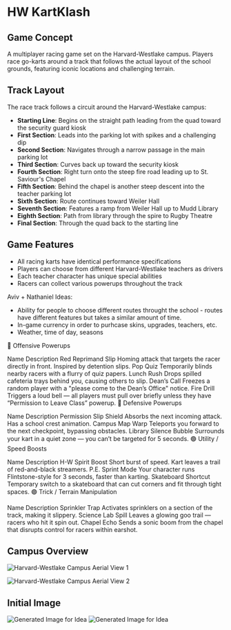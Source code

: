 # HW KartKlash

## Game Concept

A multiplayer racing game set on the Harvard-Westlake campus. Players race go-karts around a track that follows the actual layout of the school grounds, featuring iconic locations and challenging terrain.

## Track Layout

The race track follows a circuit around the Harvard-Westlake campus:

- **Starting Line**: Begins on the straight path leading from the quad toward the security guard kiosk
- **First Section**: Leads into the parking lot with spikes and a challenging dip
- **Second Section**: Navigates through a narrow passage in the main parking lot
- **Third Section**: Curves back up toward the security kiosk
- **Fourth Section**: Right turn onto the steep fire road leading up to St. Saviour's Chapel
- **Fifth Section**: Behind the chapel is another steep descent into the teacher parking lot
- **Sixth Section**: Route continues toward Weiler Hall
- **Seventh Section**: Features a ramp from Weiler Hall up to Mudd Library
- **Eighth Section**: Path from library through the spire to Rugby Theatre
- **Final Section**: Through the quad back to the starting line

## Game Features

- All racing karts have identical performance specifications
- Players can choose from different Harvard-Westlake teachers as drivers
- Each teacher character has unique special abilities
- Racers can collect various powerups throughout the track

Aviv + Nathaniel Ideas:
* Ability for people to choose different routes throught the school - routes have different features but takes a similar amount of time. 
* In-game currency in order to purhcase skins, upgrades, teachers, etc. 
* Weather, time of day, seasons 

🔴 Offensive Powerups

Name	Description
Red Reprimand Slip	Homing attack that targets the racer directly in front. Inspired by detention slips.
Pop Quiz	Temporarily blinds nearby racers with a flurry of quiz papers.
Lunch Rush	Drops spilled cafeteria trays behind you, causing others to slip.
Dean’s Call	Freezes a random player with a "please come to the Dean’s Office" notice.
Fire Drill	Triggers a loud bell — all players must pull over briefly unless they have “Permission to Leave Class” powerup.
🔵 Defensive Powerups

Name	Description
Permission Slip Shield	Absorbs the next incoming attack. Has a school crest animation.
Campus Map Warp	Teleports you forward to the next checkpoint, bypassing obstacles.
Library Silence Bubble	Surrounds your kart in a quiet zone — you can’t be targeted for 5 seconds.
🟢 Utility / Speed Boosts

Name	Description
H-W Spirit Boost	Short burst of speed. Kart leaves a trail of red-and-black streamers.
P.E. Sprint Mode	Your character runs Flintstone-style for 3 seconds, faster than karting.
Skateboard Shortcut	Temporary switch to a skateboard that can cut corners and fit through tight spaces.
🟣 Trick / Terrain Manipulation

Name	Description
Sprinkler Trap	Activates sprinklers on a section of the track, making it slippery.
Science Lab Spill	Leaves a glowing goo trail — racers who hit it spin out.
Chapel Echo	Sends a sonic boom from the chapel that disrupts control for racers within earshot.

## Campus Overview

<!-- Image 1: Aerial view of Harvard-Westlake campus showing Rugby Theatre, athletic fields, and swimming pool -->
![Harvard-Westlake Campus Aerial View 1](./hw1.png)

<!-- Image 2: Aerial view showing St. Saviour's Chapel, Mudd Library, Rugby Theatre, and the main field -->
![Harvard-Westlake Campus Aerial View 2](./hw2.png)


## Initial Image
![Generated Image for Idea](./generated1.png)
![Generated Image for Idea](./generated2.png)